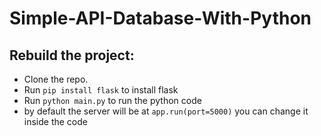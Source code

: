 # Simple-API-Database-With-Python

## Rebuild the project:
+ Clone the repo.
+ Run `pip install flask` to install flask
+ Run `python main.py` to run the python code 
+ by default the server will be at `app.run(port=5000)` you can change it inside the code
